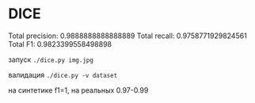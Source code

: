 # DICE

Total precision: 0.9888888888888889
Total recall: 0.9758771929824561
Total F1: 0.9823399558498898

запуск
`./dice.py img.jpg`

валидация
`./dice.py -v dataset`

на синтетике f1=1, на реальных 0.97-0.99
